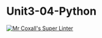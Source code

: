 # Unit3-04-Python
[![Mr Coxall's Super Linter](https://github.com/ICS3U-Programming-DanielM/Unit3-04-Python/workflows/Mr%20Coxall's%20Super%20Linter/badge.svg)](https://github.com/ICS3U-Programming-DanielM/Unit3-04-Python/actions/)
